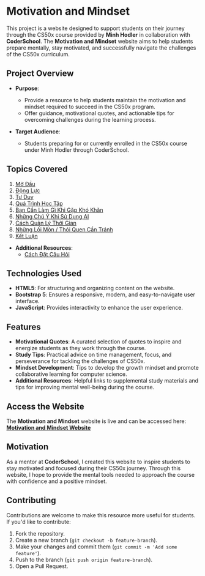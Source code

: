 # Motivation and Mindset

This project is a website designed to support students on their journey through the CS50x course provided by **Minh Hodler** in collaboration with **CoderSchool**. The **Motivation and Mindset** website aims to help students prepare mentally, stay motivated, and successfully navigate the challenges of the CS50x curriculum.

## Project Overview

- **Purpose**:

  - Provide a resource to help students maintain the motivation and mindset required to succeed in the CS50x program.
  - Offer guidance, motivational quotes, and actionable tips for overcoming challenges during the learning process.

- **Target Audience**:
  - Students preparing for or currently enrolled in the CS50x course under Minh Hodler through CoderSchool.

## Topics Covered

1. [Mở Đầu](#headingOne)
2. [Động Lực](#headingTwo)
3. [Tư Duy](#headingThree)
4. [Quá Trình Học Tập](#headingFour)
5. [Bạn Cần Làm Gì Khi Gặp Khó Khăn](#headingFive)
6. [Những Chú Ý Khi Sử Dụng AI](#headingSix)
7. [Cách Quản Lý Thời Gian](#headingSeven)
8. [Những Lối Mòn / Thói Quen Cần Tránh](#headingEight)
9. [Kết Luận](#headingNine)

- **Additional Resources**:
  - [Cách Đặt Câu Hỏi](./askingTechnicalQuestions.html)

## Technologies Used

- **HTML5**: For structuring and organizing content on the website.
- **Bootstrap 5**: Ensures a responsive, modern, and easy-to-navigate user interface.
- **JavaScript**: Provides interactivity to enhance the user experience.

## Features

- **Motivational Quotes**: A curated selection of quotes to inspire and energize students as they work through the course.
- **Study Tips**: Practical advice on time management, focus, and perseverance for tackling the challenges of CS50x.
- **Mindset Development**: Tips to develop the growth mindset and promote collaborative learning for computer science.
- **Additional Resources**: Helpful links to supplemental study materials and tips for improving mental well-being during the course.

## Access the Website

The **Motivation and Mindset** website is live and can be accessed here:  
**[Motivation and Mindset Website](https://sangvo117.github.io/Motivation-and-Mindset/)**

## Motivation

As a mentor at **CoderSchool**, I created this website to inspire students to stay motivated and focused during their CS50x journey. Through this website, I hope to provide the mental tools needed to approach the course with confidence and a positive mindset.

## Contributing

Contributions are welcome to make this resource more useful for students. If you'd like to contribute:

1. Fork the repository.
2. Create a new branch (`git checkout -b feature-branch`).
3. Make your changes and commit them (`git commit -m 'Add some feature'`).
4. Push to the branch (`git push origin feature-branch`).
5. Open a Pull Request.
